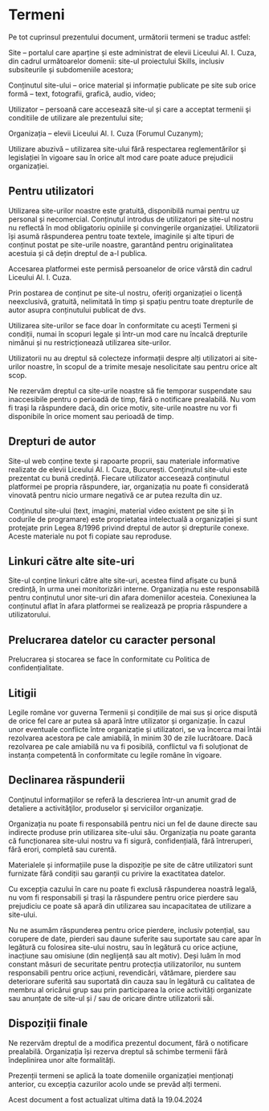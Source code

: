 # Termeni

 Pe tot cuprinsul prezentului document, următorii termeni se traduc astfel:

 Site – portalul care aparține și este administrat de elevii Liceului Al. I. Cuza, din cadrul următoarelor domenii: site-ul proiectului Skills, inclusiv subsiteurile și subdomeniile acestora;

 Conținutul site-ului – orice material și informație publicate pe site sub orice formă – text, fotografii, grafică, audio, video;

 Utilizator – persoană care accesează site-ul și care a acceptat termenii şi conditiile de utilizare ale prezentului site;

 Organizația – elevii Liceului Al. I. Cuza (Forumul Cuzanym);

 Utilizare abuzivă – utilizarea site-ului fără respectarea reglementărilor şi legislației în vigoare sau în orice alt mod care poate aduce prejudicii organizației.

 ## Pentru utilizatori

 Utilizarea site-urilor noastre este gratuită, disponibilă numai pentru uz personal și necomercial. Conținutul introdus de utilizatori pe site-ul nostru nu reflectă în mod obligatoriu opiniile și convingerile organizației. Utilizatorii își asumă răspunderea pentru toate textele, imaginile și alte tipuri de conținut postat pe site-urile noastre, garantând pentru originalitatea acestuia și că dețin dreptul de a-l publica. 

 Accesarea platformei este permisă persoanelor de orice vârstă din cadrul Liceului Al. I. Cuza.

 Prin postarea de conținut pe site-ul nostru, oferiți organizației o licență neexclusivă, gratuită, nelimitată în timp și spațiu pentru toate drepturile de autor asupra conținutului publicat de dvs.

 Utilizarea site-urilor se face doar în conformitate cu acești Termeni și condiții, numai în scopuri legale și într-un mod care nu încalcă drepturile nimănui și nu restricționează utilizarea site-urilor.

 Utilizatorii nu au dreptul să colecteze informații despre alți utilizatori ai site-urilor noastre, în scopul de a trimite mesaje nesolicitate sau pentru orice alt scop.

 Ne rezervăm dreptul ca site-urile noastre să fie temporar suspendate sau inaccesibile pentru o perioadă de timp, fără o notificare prealabilă. Nu vom fi trași la răspundere dacă, din orice motiv, site-urile noastre nu vor fi disponibile în orice moment sau perioadă de timp.

## Drepturi de autor

Site-ul web conține texte și rapoarte proprii, sau materiale informative realizate de elevii Liceului Al. I. Cuza, București. Conținutul site-ului este prezentat cu bună credință. Fiecare utilizator accesează conținutul platformei pe propria răspundere, iar, organizația nu poate fi considerată vinovată pentru nicio urmare negativă ce ar putea rezulta din uz.

Conținutul site-ului (text, imagini, material video existent pe site și în codurile de programare) este proprietatea intelectuală a organizației și sunt protejate prin Legea 8/1996 privind dreptul de autor și drepturile conexe. Aceste materiale nu pot fi copiate sau reproduse.

## Linkuri către alte site-uri

Site-ul conține linkuri către alte site-uri, acestea fiind afișate cu bună credință, în urma unei monitorizări interne. Organizația nu este responsabilă pentru conținutul unor site-uri din afara domeniilor acesteia. Conexiunea la conținutul aflat în afara platformei se realizează pe propria răspundere a utilizatorului.

## Prelucrarea datelor cu caracter personal

Prelucrarea și stocarea se face în conformitate cu Politica de confidențialitate.

## Litigii

Legile române vor guverna Termenii și condițiile de mai sus și orice dispută de orice fel care ar putea să apară între utilizator și organizație. În cazul unor eventuale conflicte între organizație și utilizatori, se va încerca mai întâi rezolvarea acestora pe cale amiabilă, în minim 30 de zile lucrătoare. Dacă rezolvarea pe cale amiabilă nu va fi posibilă, conflictul va fi soluționat de instanța competentă în conformitate cu legile române în vigoare.

## Declinarea răspunderii

Conţinutul informaţiilor se referă la descrierea într-un anumit grad de detaliere a activităţilor, produselor şi serviciilor organizație.

Organizația nu poate fi responsabilă pentru nici un fel de daune directe sau indirecte produse prin utilizarea site-ului său. Organizația nu poate garanta că funcționarea site-ului nostru va fi sigură, confidențială, fără întreruperi, fără erori, completă sau curentă.

Materialele și informațiile puse la dispoziție pe site de către utilizatori sunt furnizate fără condiții sau garanții cu privire la exactitatea datelor.

Cu excepția cazului în care nu poate fi exclusă răspunderea noastră legală, nu vom fi responsabili și trași la răspundere pentru orice pierdere sau prejudiciu ce poate să apară din utilizarea sau incapacitatea de utilizare a site-ului.

Nu ne asumăm răspunderea pentru orice pierdere, inclusiv potențial, sau corupere de date, pierderi sau daune suferite sau suportate sau care apar în legătură cu folosirea site-ului nostru, sau în legătură cu orice acțiune, inacțiune sau omisiune (din neglijență sau alt motiv). Deși luăm în mod constant măsuri de securitate pentru protecția utilizatorilor, nu suntem responsabili  pentru orice acțiuni, revendicări, vătămare, pierdere sau deteriorare suferită sau suportată din cauza sau în legătură cu calitatea de membru al oricărui grup sau prin participarea la orice activități organizate sau anunțate de site-ul și / sau de oricare dintre utilizatorii săi.

## Dispoziții finale

Ne rezervăm dreptul de a modifica prezentul document, fără o notificare prealabilă. Organizația își rezerva dreptul să schimbe termenii fără îndeplinirea unor alte formalități.

Prezenții termeni se aplică la toate domeniile organizației menționați anterior, cu excepția cazurilor acolo unde se prevăd alți termeni.

Acest document a fost actualizat ultima dată la 19.04.2024